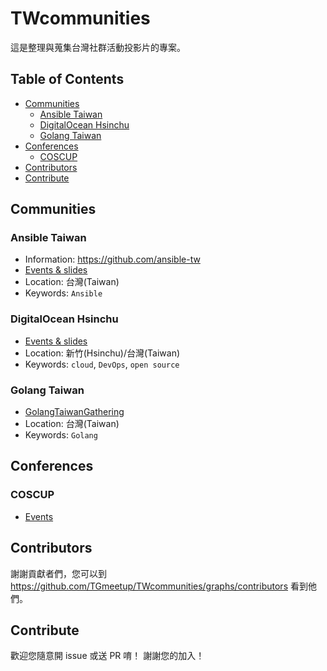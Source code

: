# TWcommunities
這是整理與蒐集台灣社群活動投影片的專案。

## Table of Contents
- [Communities](#communities)
   - [Ansible Taiwan](#ansible-taiwan)
   - [DigitalOcean Hsinchu](#digitalocean-hsinchu)
   - [Golang Taiwan](#golang-taiwan)
- [Conferences](#conferences)
   - [COSCUP](#coscup)
- [Contributors](#contributors)
- [Contribute](#contribute)

## Communities
### Ansible Taiwan
- Information: https://github.com/ansible-tw
- [Events & slides](https://github.com/ansible-tw/ansible-tw.github.io/blob/master/docs/presentation.md)
- Location: 台灣(Taiwan)
- Keywords: `Ansible`

### DigitalOcean Hsinchu
- [Events & slides](communities/DigitalOceanHsinchu.md)
- Location: 新竹(Hsinchu)/台灣(Taiwan)
- Keywords: `cloud`, `DevOps`, `open source`

### Golang Taiwan
- [GolangTaiwanGathering](https://github.com/golangtw/GolangTaiwanGathering)
- Location: 台灣(Taiwan)
- Keywords: `Golang`

## Conferences
### COSCUP
- [Events](conferences/COSCUP.md)

## Contributors
謝謝貢獻者們，您可以到 https://github.com/TGmeetup/TWcommunities/graphs/contributors 看到他們。

## Contribute
歡迎您隨意開 issue 或送 PR 唷！ 謝謝您的加入！
